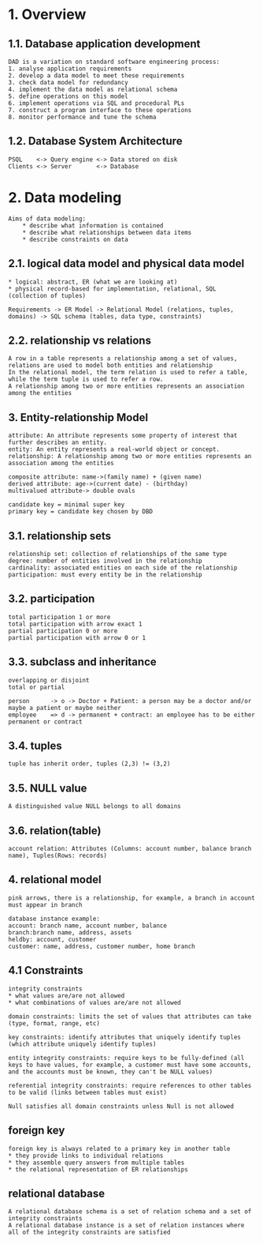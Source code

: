 # 1. Overview

## 1.1. Database application development

	DAD is a variation on standard software engineering process:
	1. analyse application requirements
	2. develop a data model to meet these requirements
	3. check data model for redundancy
	4. implement the data model as relational schema
	5. define operations on this model
	6. implement operations via SQL and procedural PLs
	7. construct a program interface to these operations
	8. monitor performance and tune the schema

## 1.2. Database System Architecture
	PSQL 	<-> Query engine <-> Data stored on disk
	Clients <-> Server 		 <-> Database

# 2. Data modeling
	Aims of data modeling:
		* describe what information is contained
		* describe what relationships between data items
		* describe constraints on data

## 2.1. logical data model and physical data model
	* logical: abstract, ER (what we are looking at)
	* physical record-based for implementation, relational, SQL (collection of tuples)

	Requirements -> ER Model -> Relational Model (relations, tuples, domains) -> SQL schema (tables, data type, constraints)

## 2.2. relationship vs relations
	A row in a table represents a relationship among a set of values, relations are used to model both entities and relationship
	In the relational model, the term relation is used to refer a table, while the term tuple is used to refer a row.
	A relationship among two or more entities represents an association among the entities

## 3. Entity-relationship Model
	attribute: An attribute represents some property of interest that further describes an entity.
	entity: An entity represents a real-world object or concept.
	relationship: A relationship among two or more entities represents an association among the entities

	composite attribute: name->(family name) + (given name)
	derived attribute: age->(current date) - (birthday)
	multivalued attribute-> double ovals

	candidate key = minimal super key
	primary key = candidate key chosen by DBD

## 3.1. relationship sets
	relationship set: collection of relationships of the same type
	degree: number of entities involved in the relationship
	cardinality: associated entities on each side of the relationship
	participation: must every entity be in the relationship

## 3.2. participation
	total participation 1 or more
	total participation with arrow exact 1
	partial participation 0 or more
	partial participation with arrow 0 or 1

## 3.3. subclass and inheritance
	overlapping or disjoint
	total or partial

	person 		-> o -> Doctor + Patient: a person may be a doctor and/or maybe a patient or maybe neither
	employee	=> d -> permanent + contract: an employee has to be either permanent or contract

## 3.4. tuples
	tuple has inherit order, tuples (2,3) != (3,2)

## 3.5. NULL value
	A distinguished value NULL belongs to all domains

## 3.6. relation(table)
	account relation: Attributes (Columns: account number, balance branch name), Tuples(Rows: records)

## 4. relational model
	pink arrows, there is a relationship, for example, a branch in account must appear in branch

	database instance example:
	account: branch name, account number, balance
	branch:branch name, address, assets
	heldby: account, customer
	customer: name, address, customer number, home branch

## 4.1 Constraints
	integrity constraints
	* what values are/are not allowed
	* what combinations of values are/are not allowed

	domain constraints: limits the set of values that attributes can take (type, format, range, etc)
	
	key constraints: identify attributes that uniquely identify tuples (which attribute uniquely identify tuples)
	
	entity integrity constraints: require keys to be fully-defined (all keys to have values, for example, a customer must have some accounts, and the accounts must be known, they can't be NULL values)
	
	referential integrity constraints: require references to other tables to be valid (links between tables must exist)

	Null satisfies all domain constraints unless Null is not allowed

## foreign key
	foreign key is always related to a primary key in another table
	* they provide links to individual relations
	* they assemble query answers from multiple tables
	* the relational representation of ER relationships

## relational database
	A relational database schema is a set of relation schema and a set of integrity constraints
	A relational database instance is a set of relation instances where all of the integrity constraints are satisfied
